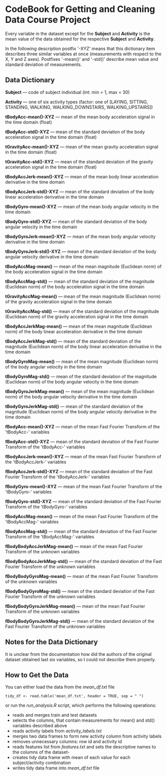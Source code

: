 # CodeBook for Getting and Cleaning Data Course Project

Every variable in the dataset except for the **Subject** and **Activity** is the 
mean value of the data obtained for the respective **Subject** and **Activity**.

In the following description postfix '-XYZ' means that this dictionary item 
describes three similar variables at once (measurements with respect to the X,
Y and Z axes). Postfixes '-mean()' and '-std()' describe mean value and standard
deviation of measurements.

## Data Dictionary

**Subject** &mdash; code of subject individual (int: min = 1, max = 30)

**Activity** &mdash; one of six activity types (factor: one of [LAYING, SITTING,
 STANDING, WALKING, WALKING\_DOWNSTAIRS, WALKING\_UPSTAIRS])

**tBodyAcc-mean()-XYZ** &mdash; mean of the mean body acceleration signal in the
 time domain (float)
 
**tBodyAcc-std()-XYZ** &mdash; mean of the standard deviation of the body 
acceleration signal in the time domain (float)

**tGravityAcc-mean()-XYZ** &mdash; mean of the mean gravity acceleration 
signal in the time domain (float)

**tGravityAcc-std()-XYZ** &mdash; mean of the standard deviation of the
 gravity acceleration signal in the time domain (float)

**tBodyAccJerk-mean()-XYZ** &mdash; mean of the mean body linear acceleration derivative in the time domain

**tBodyAccJerk-std()-XYZ** &mdash; mean of the standard deviation of the body linear acceleration derivative in the time domain

**tBodyGyro-mean()-XYZ** &mdash; mean of the mean body angular velocity in the time domain

**tBodyGyro-std()-XYZ** &mdash; mean of the standard deviation of the body angular velocity in the time domain

**tBodyGyroJerk-mean()-XYZ** &mdash; mean of the mean body angular velocity derivative in the time domain

**tBodyGyroJerk-std()-XYZ** &mdash; mean of the standard deviation of the body angular velocity derivative in the time domain

**tBodyAccMag-mean()** &mdash; mean of the mean magnitude (Euclidean norm) of the body acceleration signal in the time domain

**tBodyAccMag-std()** &mdash; mean of the standard deviation of the magnitude (Euclidean norm) of the body acceleration signal in the time domain

**tGravityAccMag-mean()** &mdash; mean of the mean magnitude (Euclidean norm) of the gravity acceleration signal in the time domain

**tGravityAccMag-std()** &mdash; mean of the standard deviation of the magnitude (Euclidean norm) of the gravity acceleration signal in the time domain

**tBodyAccJerkMag-mean()** &mdash; mean of the mean magnitude (Euclidean norm) of the body linear acceleration derivative in the time domain

**tBodyAccJerkMag-std()** &mdash; mean of the standard deviation of the magnitude (Euclidean norm) of the body linear acceleration derivative in the time domain

**tBodyGyroMag-mean()** &mdash; mean of the mean magnitude (Euclidean norm) of the body angular velocity in the time domain

**tBodyGyroMag-std()** &mdash; mean of the standard deviation of the magnitude (Euclidean norm) of the body angular velocity in the time domain

**tBodyGyroJerkMag-mean()** &mdash; mean of the mean magnitude (Euclidean norm) of the body angular velocity derivative in the time domain

**tBodyGyroJerkMag-std()** &mdash; mean of the standard deviation of the magnitude (Euclidean norm) of the body angular velocity derivative in the time domain

**fBodyAcc-mean()-XYZ** &mdash; mean of the mean Fast Fourier Transform of the 'tBodyAcc-' variables

**fBodyAcc-std()-XYZ** &mdash; mean of the standard deviation of the Fast Fourier Transform of the 'tBodyAcc-' variables

**fBodyAccJerk-mean()-XYZ** &mdash; mean of the mean Fast Fourier Transform of the 'tBodyAccJerk-' variables

**fBodyAccJerk-std()-XYZ** &mdash; mean of the standard deviation of the Fast Fourier Transform of the 'tBodyAccJerk-' variables

**fBodyGyro-mean()-XYZ** &mdash; mean of the mean Fast Fourier Transform of the 'tBodyGyro-' variables

**fBodyGyro-std()-XYZ** &mdash; mean of the standard deviation of the Fast Fourier Transform of the 'tBodyGyro-' variables

**fBodyAccMag-mean()** &mdash; mean of the mean Fast Fourier Transform of the 'tBodyAccMag-' variables

**fBodyAccMag-std()** &mdash; mean of the standard deviation of the Fast Fourier Transform of the 'tBodyAccMag-' variables

**fBodyBodyAccJerkMag-mean()** &mdash; mean of the mean Fast Fourier Transform of the unknown variables

**fBodyBodyAccJerkMag-std()** &mdash; mean of the standard deviation of the Fast Fourier Transform of the unknown variables

**fBodyBodyGyroMag-mean()** &mdash; mean of the mean Fast Fourier Transform of the unknown variables

**fBodyBodyGyroMag-std()** &mdash; mean of the standard deviation of the Fast Fourier Transform of the unknown variables

**fBodyBodyGyroJerkMag-mean()** &mdash; mean of the mean Fast Fourier Transform of the unknown variables

**fBodyBodyGyroJerkMag-std()** &mdash; mean of the standard deviation of the Fast Fourier Transform of the unknown variables

## Notes for the Data Dictionary

It is unclear from the documentation how did the authors of the original dataset
 obtained last six variables, so I could not describe them properly.

## How to Get the Data

You can either load the data from the *mean_df.txt* file
```{r}
tidy_df <- read.table('mean_df.txt', header = TRUE, sep = " ")
```
or run the *run_analysis.R* script, which performs the following operations:

- reads and merges train and test datasets
- selects the columns, that contain measurements for mean() and std() 
variables described above
- reads activity labels from *activity_labels.txt*
- merges two data frames to form new activity column from activity labels
- removes unnecessary columns: row id and activity id
- reads features list from *features.txt* and sets the descriptive names to the
 columns of the dataset-
- creates tidy data frame with mean of each value for each subject/activity 
combination
- writes tidy data frame into *mean_df.txt* file

